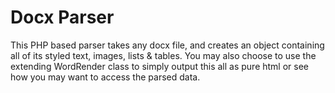Docx Parser
====

This PHP based parser takes any docx file, and creates an object containing all of its styled text, images, lists & tables.
You may also choose to use the extending WordRender class to simply output this all as pure html or see how you may want to access the parsed data.
